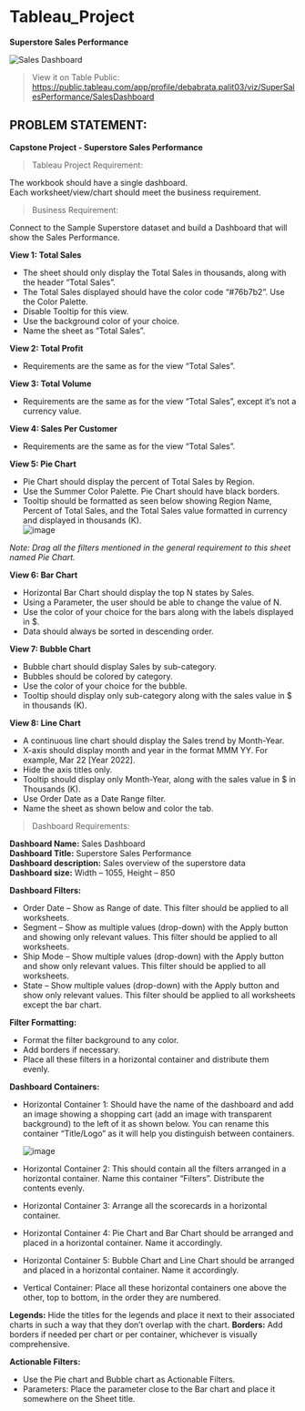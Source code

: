 # Tableau_Project
**Superstore Sales Performance**

![Sales Dashboard](https://github.com/Debabrata-palit/Tableau_Projects/assets/163582682/bd08815a-572f-4fb0-89bf-fcc357e04e9c)

> View it on Table Public: https://public.tableau.com/app/profile/debabrata.palit03/viz/SuperSalesPerformance/SalesDashboard

## PROBLEM STATEMENT:
**Capstone Project - Superstore Sales Performance**

> Tableau Project Requirement:

The workbook should have a single dashboard.  
Each worksheet/view/chart should meet the business requirement.

> Business Requirement:

Connect to the Sample Superstore dataset and build a Dashboard that will show the Sales Performance.

**View 1: Total Sales**
- The sheet should only display the Total Sales in thousands, along with the header “Total Sales”.
- The Total Sales displayed should have the color code “#76b7b2”. Use the Color Palette.
- Disable Tooltip for this view.
- Use the background color of your choice.
- Name the sheet as “Total Sales”.

**View 2: Total Profit**
- Requirements are the same as for the view “Total Sales”.

**View 3: Total Volume**
- Requirements are the same as for the view “Total Sales”, except it’s not a currency value.

**View 4: Sales Per Customer**
- Requirements are the same as for the view “Total Sales”.

**View 5: Pie Chart**
- Pie Chart should display the percent of Total Sales by Region.
- Use the Summer Color Palette. Pie Chart should have black borders.
- Tooltip should be formatted as seen below showing Region Name, Percent of Total Sales, and the Total Sales value formatted in currency and displayed in thousands (K).  
  ![image](https://github.com/Debabrata-palit/Tableau_Projects/assets/163582682/0a324bf6-97bb-4e73-8f13-c91ba1fc373b)

*Note: Drag all the filters mentioned in the general requirement to this sheet named Pie Chart.*

**View 6: Bar Chart**
- Horizontal Bar Chart should display the top N states by Sales.
- Using a Parameter, the user should be able to change the value of N.
- Use the color of your choice for the bars along with the labels displayed in $.
- Data should always be sorted in descending order.

**View 7: Bubble Chart**
- Bubble chart should display Sales by sub-category.
- Bubbles should be colored by category.
- Use the color of your choice for the bubble.
- Tooltip should display only sub-category along with the sales value in $ in thousands (K).

**View 8: Line Chart**
- A continuous line chart should display the Sales trend by Month-Year.
- X-axis should display month and year in the format MMM YY. For example, Mar 22 [Year 2022].
- Hide the axis titles only.
- Tooltip should display only Month-Year, along with the sales value in $ in Thousands (K).
- Use Order Date as a Date Range filter.
- Name the sheet as shown below and color the tab.

> Dashboard Requirements:

**Dashboard Name:** Sales Dashboard  
**Dashboard Title:** Superstore Sales Performance  
**Dashboard description:** Sales overview of the superstore data  
**Dashboard size:** Width – 1055, Height – 850

**Dashboard Filters:**
- Order Date – Show as Range of date. This filter should be applied to all worksheets.
- Segment – Show as multiple values (drop-down) with the Apply button and showing only relevant values. This filter should be applied to all worksheets.
- Ship Mode – Show multiple values (drop-down) with the Apply button and show only relevant values. This filter should be applied to all worksheets.
- State – Show multiple values (drop-down) with the Apply button and show only relevant values. This filter should be applied to all worksheets except the bar chart.

**Filter Formatting:**
- Format the filter background to any color.
- Add borders if necessary.
- Place all these filters in a horizontal container and distribute them evenly.

**Dashboard Containers:**
- Horizontal Container 1: Should have the name of the dashboard and add an image showing a shopping cart (add an image with transparent background) to the left of it as shown below. You can rename this container “Title/Logo” as it will help you distinguish between containers.

  ![image](https://github.com/Debabrata-palit/Tableau_Projects/assets/163582682/6a72ae1a-0e74-4361-9b0e-2dd6a7c0d8df)

- Horizontal Container 2: This should contain all the filters arranged in a horizontal container. Name this container “Filters”. Distribute the contents evenly.
- Horizontal Container 3: Arrange all the scorecards in a horizontal container.
- Horizontal Container 4: Pie Chart and Bar Chart should be arranged and placed in a horizontal container. Name it accordingly.
- Horizontal Container 5: Bubble Chart and Line Chart should be arranged and placed in a horizontal container. Name it accordingly.
- Vertical Container: Place all these horizontal containers one above the other, top to bottom, in the order they are numbered.

**Legends:** Hide the titles for the legends and place it next to their associated charts in such a way that they don’t overlap with the chart.
**Borders:** Add borders if needed per chart or per container, whichever is visually comprehensive.

**Actionable Filters:**
- Use the Pie chart and Bubble chart as Actionable Filters.
- Parameters: Place the parameter close to the Bar chart and place it somewhere on the Sheet title.
